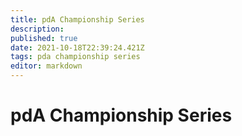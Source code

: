```yaml
---
title: pdA Championship Series
description: 
published: true
date: 2021-10-18T22:39:24.421Z
tags: pda championship series
editor: markdown
---
```


# pdA Championship Series

